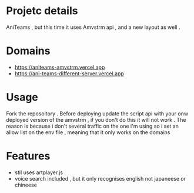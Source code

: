 # Projetc details 
AniTeams , but this time it uses Amvstrm api , and a new layout as well .

# Domains
- https://aniteams-amvstrm.vercel.app
- https://ani-teams-different-server.vercel.app
# Usage 
Fork the reposoitory . Before deploying update the script api with your onw deployed version of the amvstrm , if you don't do this it will not work . The reason is because i don't several traffic on the one i'm using 
so i set an allow list on the env file , meaning that it only works on the domains 
# Features 
- stil uses artplayer.js 
- voice search included , but it only recognises english not japaneese or chineese
